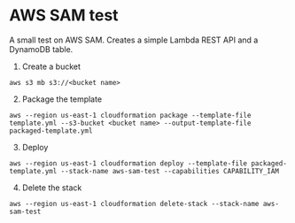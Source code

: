 # AWS SAM test
A small test on AWS SAM. Creates a simple Lambda REST API and a DynamoDB table.

1. Create a bucket
````
aws s3 mb s3://<bucket name>
````
2. Package the template
````
aws --region us-east-1 cloudformation package --template-file template.yml --s3-bucket <bucket name> --output-template-file packaged-template.yml
````
3. Deploy
````
aws --region us-east-1 cloudformation deploy --template-file packaged-template.yml --stack-name aws-sam-test --capabilities CAPABILITY_IAM
````
4. Delete the stack
````
aws --region us-east-1 cloudformation delete-stack --stack-name aws-sam-test
````
